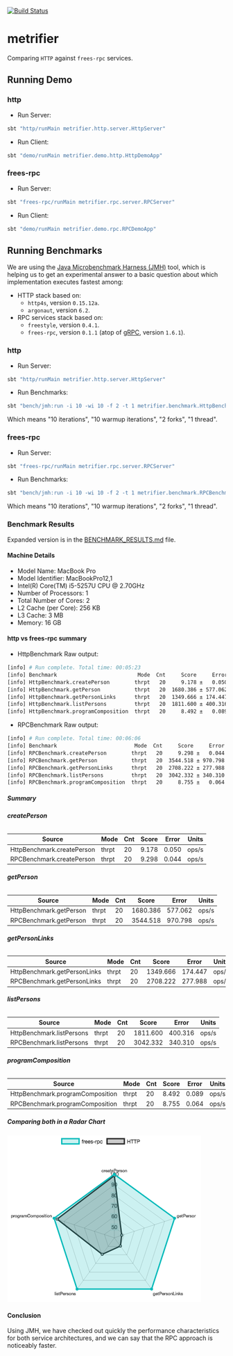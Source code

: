 [![Build Status](https://travis-ci.com/47deg/metrifier.svg?token=x4DpWRL5qXeuK6kxqVSP&branch=master)](https://travis-ci.com/47deg/metrifier)

# metrifier

Comparing `HTTP` against `frees-rpc` services.

## Running Demo

### http

* Run Server:

```bash
sbt "http/runMain metrifier.http.server.HttpServer"
```

* Run Client:

```bash
sbt "demo/runMain metrifier.demo.http.HttpDemoApp"
```

### frees-rpc

* Run Server:

```bash
sbt "frees-rpc/runMain metrifier.rpc.server.RPCServer"
```

* Run Client:

```bash
sbt "demo/runMain metrifier.demo.rpc.RPCDemoApp"
```

## Running Benchmarks

We are using the [Java Microbenchmark Harness (JMH)](http://openjdk.java.net/projects/code-tools/jmh/) tool, which is helping us to get an experimental answer to a basic question about which implementation executes fastest among:

* HTTP stack based on:
  * `http4s`, version `0.15.12a`.
  * `argonaut`, version `6.2`.
* RPC services stack based on:
  * `freestyle`, version `0.4.1`.
  * `frees-rpc`, version `0.1.1` (atop of [gRPC](https://grpc.io/), version `1.6.1`).

### http

* Run Server:

```bash
sbt "http/runMain metrifier.http.server.HttpServer"
```

* Run Benchmarks:

```bash
sbt "bench/jmh:run -i 10 -wi 10 -f 2 -t 1 metrifier.benchmark.HttpBenchmark"
```

Which means "10 iterations", "10 warmup iterations", "2 forks", "1 thread".

### frees-rpc

* Run Server:

```bash
sbt "frees-rpc/runMain metrifier.rpc.server.RPCServer"
```

* Run Benchmarks:

```bash
sbt "bench/jmh:run -i 10 -wi 10 -f 2 -t 1 metrifier.benchmark.RPCBenchmark"
```

Which means "10 iterations", "10 warmup iterations", "2 forks", "1 thread".

### Benchmark Results

Expanded version is in the [BENCHMARK_RESULTS.md](BENCHMARK_RESULTS.md) file.

#### Machine Details

* Model Name: MacBook Pro
* Model Identifier: MacBookPro12,1
* Intel(R) Core(TM) i5-5257U CPU @ 2.70GHz
* Number of Processors: 1
* Total Number of Cores: 2
* L2 Cache (per Core): 256 KB
* L3 Cache: 3 MB
* Memory: 16 GB

#### http vs frees-rpc summary

* HttpBenchmark Raw output:

```bash
[info] # Run complete. Total time: 00:05:23
[info] Benchmark                          Mode  Cnt     Score     Error  Units
[info] HttpBenchmark.createPerson        thrpt   20     9.178 ±   0.050  ops/s
[info] HttpBenchmark.getPerson           thrpt   20  1680.386 ± 577.062  ops/s
[info] HttpBenchmark.getPersonLinks      thrpt   20  1349.666 ± 174.447  ops/s
[info] HttpBenchmark.listPersons         thrpt   20  1811.600 ± 400.316  ops/s
[info] HttpBenchmark.programComposition  thrpt   20     8.492 ±   0.089  ops/s
```
* RPCBenchmark Raw output:

```bash
[info] # Run complete. Total time: 00:06:06
[info] Benchmark                         Mode  Cnt     Score     Error  Units
[info] RPCBenchmark.createPerson        thrpt   20     9.298 ±   0.044  ops/s
[info] RPCBenchmark.getPerson           thrpt   20  3544.518 ± 970.798  ops/s
[info] RPCBenchmark.getPersonLinks      thrpt   20  2708.222 ± 277.988  ops/s
[info] RPCBenchmark.listPersons         thrpt   20  3042.332 ± 340.310  ops/s
[info] RPCBenchmark.programComposition  thrpt   20     8.755 ±   0.064  ops/s
```

##### Summary

###### **createPerson**

Source | Mode | Cnt | Score | Error | Units
--- | --- | --- | --- | --- | ---
HttpBenchmark.createPerson | thrpt | 20 | 9.178 | 0.050 | ops/s
RPCBenchmark.createPerson | thrpt | 20 | 9.298 | 0.044 | ops/s

###### **getPerson**

Source | Mode | Cnt | Score | Error | Units
--- | --- | --- | --- | --- | ---
HttpBenchmark.getPerson | thrpt | 20 | 1680.386 | 577.062 | ops/s
RPCBenchmark.getPerson | thrpt | 20 | 3544.518 | 970.798 | ops/s

###### **getPersonLinks**

Source | Mode | Cnt | Score | Error | Units
--- | --- | --- | --- | --- | ---
HttpBenchmark.getPersonLinks | thrpt | 20 | 1349.666 | 174.447 | ops/s
RPCBenchmark.getPersonLinks | thrpt | 20 | 2708.222 | 277.988 | ops/s

###### **listPersons**

Source | Mode | Cnt | Score | Error | Units
--- | --- | --- | --- | --- | ---
HttpBenchmark.listPersons | thrpt | 20 | 1811.600 | 400.316 | ops/s
RPCBenchmark.listPersons | thrpt | 20 | 3042.332 | 340.310 | ops/s

###### **programComposition**

Source | Mode | Cnt | Score | Error | Units
--- | --- | --- | --- | --- | ---
HttpBenchmark.programComposition | thrpt | 20 | 8.492 | 0.089 | ops/s
RPCBenchmark.programComposition | thrpt | 20 | 8.755 | 0.064 | ops/s

##### Comparing both in a Radar Chart

![bench](radar-chart.png)

#### Conclusion

Using JMH, we have checked out quickly the performance characteristics for both service architectures, and we can say that the RPC approach is noticeably faster.
